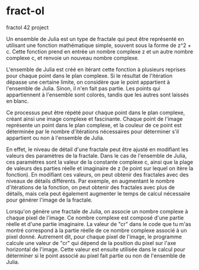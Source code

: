 # fract-ol
fractol 42 project

Un ensemble de Julia est un type de fractale qui peut être représenté en utilisant une fonction mathématique simple, souvent sous la forme de z^2 + c. Cette fonction prend en entrée un nombre complexe z et un autre nombre complexe c, et renvoie un nouveau nombre complexe.

L'ensemble de Julia est créé en itérant cette fonction à plusieurs reprises pour chaque point dans le plan complexe. Si le résultat de l'itération dépasse une certaine limite, on considère que le point appartient à l'ensemble de Julia. Sinon, il n'en fait pas partie. Les points qui appartiennent à l'ensemble sont colorés, tandis que les autres sont laissés en blanc.

Ce processus peut être répété pour chaque point dans le plan complexe, créant ainsi une image complexe et fascinante. Chaque point de l'image représente un point dans le plan complexe, et la couleur de ce point est déterminée par le nombre d'itérations nécessaires pour déterminer s'il appartient ou non à l'ensemble de Julia.

En effet, le niveau de détail d'une fractale peut être ajusté en modifiant les valeurs des paramètres de la fractale. Dans le cas de l'ensemble de Julia, ces paramètres sont la valeur de la constante complexe c, ainsi que la plage de valeurs des parties réelle et imaginaire de z (le point sur lequel on itère la fonction). En modifiant ces valeurs, on peut obtenir des fractales avec des niveaux de détails différents. Par exemple, en augmentant le nombre d'itérations de la fonction, on peut obtenir des fractales avec plus de détails, mais cela peut également augmenter le temps de calcul nécessaire pour générer l'image de la fractale.

Lorsqu'on génère une fractale de Julia, on associe un nombre complexe à chaque pixel de l'image. Ce nombre complexe est composé d'une partie réelle et d'une partie imaginaire. La valeur de "cr" dans le code que tu m'as montré correspond à la partie réelle de ce nombre complexe associé à un pixel donné. Autrement dit, pour chaque pixel de l'image, le programme calcule une valeur de "cr" qui dépend de la position du pixel sur l'axe horizontal de l'image. Cette valeur est ensuite utilisée dans le calcul pour déterminer si le point associé au pixel fait partie ou non de l'ensemble de Julia.
